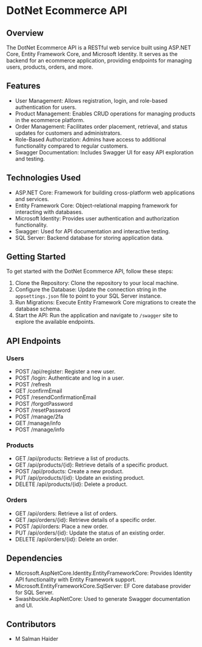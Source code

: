 DotNet Ecommerce API
====================

Overview
--------

The DotNet Ecommerce API is a RESTful web service built using ASP.NET Core, Entity Framework Core, and Microsoft Identity. It serves as the backend for an ecommerce application, providing endpoints for managing users, products, orders, and more.

Features
--------

-   User Management: Allows registration, login, and role-based authentication for users.
-   Product Management: Enables CRUD operations for managing products in the ecommerce platform.
-   Order Management: Facilitates order placement, retrieval, and status updates for customers and administrators.
-   Role-Based Authorization: Admins have access to additional functionality compared to regular customers.
-   Swagger Documentation: Includes Swagger UI for easy API exploration and testing.

Technologies Used
-----------------

-   ASP.NET Core: Framework for building cross-platform web applications and services.
-   Entity Framework Core: Object-relational mapping framework for interacting with databases.
-   Microsoft Identity: Provides user authentication and authorization functionality.
-   Swagger: Used for API documentation and interactive testing.
-   SQL Server: Backend database for storing application data.

Getting Started
---------------

To get started with the DotNet Ecommerce API, follow these steps:

1.  Clone the Repository: Clone the repository to your local machine.
2.  Configure the Database: Update the connection string in the `appsettings.json` file to point to your SQL Server instance.
3.  Run Migrations: Execute Entity Framework Core migrations to create the database schema.
4.  Start the API: Run the application and navigate to `/swagger` site to explore the available endpoints.

API Endpoints
-------------

### Users

-   POST /api/register: Register a new user.
-   POST /login: Authenticate and log in a user.
-   POST /refresh
-   GET /confirmEmail
-   POST /resendConfirmationEmail
-   POST /forgotPassword
-   POST /resetPassword
-   POST /manage/2fa
-   GET /manage/info
-   POST /manage/info

### Products

-   GET /api/products: Retrieve a list of products.
-   GET /api/products/{id}: Retrieve details of a specific product.
-   POST /api/products: Create a new product.
-   PUT /api/products/{id}: Update an existing product.
-   DELETE /api/products/{id}: Delete a product.

### Orders

-   GET /api/orders: Retrieve a list of orders.
-   GET /api/orders/{id}: Retrieve details of a specific order.
-   POST /api/orders: Place a new order.
-   PUT /api/orders/{id}: Update the status of an existing order.
-   DELETE /api/orders/{id}: Delete an order.

Dependencies
------------

-   Microsoft.AspNetCore.Identity.EntityFrameworkCore: Provides Identity API functionality with Entity Framework support.
-   Microsoft.EntityFrameworkCore.SqlServer: EF Core database provider for SQL Server.
-   Swashbuckle.AspNetCore: Used to generate Swagger documentation and UI.

Contributors
------------

-   M Salman Haider

